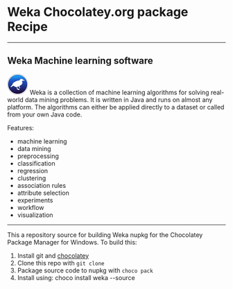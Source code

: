 # Weka Chocolatey.org package Recipe
---
## Weka Machine learning software

![Weka Logo](https://github.com/gsmitheidw/weka/blob/a61fab09f49ef13c6af8016809e0600a884d7438/weka.png "Weka Logo")
Weka is a collection of machine learning algorithms for solving real-world data mining problems. It is written in Java and runs on almost any platform. The algorithms can either be applied directly to a dataset or called from your own Java code.

Features:
* machine learning
* data mining
* preprocessing
* classification
* regression
* clustering
* association rules
* attribute selection
* experiments
* workflow
* visualization

---
This a repository source for building Weka nupkg for the Chocolatey Package Manager for Windows. 
To build this:

1. Install git and [chocolatey](https://www.chocolatey.org)
2. Clone this repo with `git clone`
3. Package source code to nupkg with `choco pack`
4. Install using: choco install weka --source <current folder where nupkg is>

